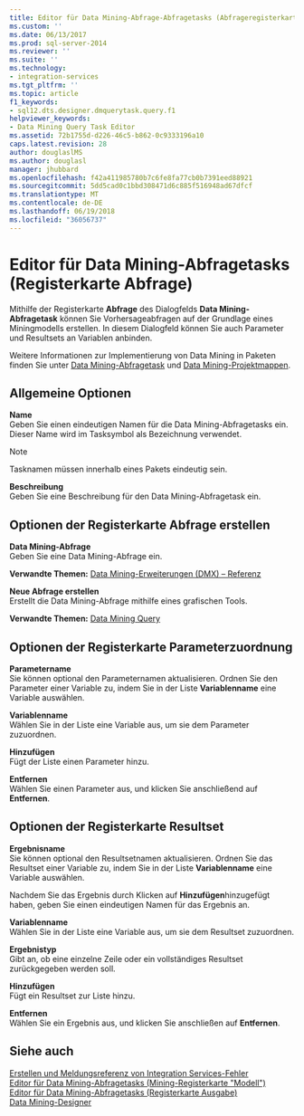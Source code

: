 ```yaml
---
title: Editor für Data Mining-Abfrage-Abfragetasks (Abfrageregisterkarte) | Microsoft Docs
ms.custom: ''
ms.date: 06/13/2017
ms.prod: sql-server-2014
ms.reviewer: ''
ms.suite: ''
ms.technology:
- integration-services
ms.tgt_pltfrm: ''
ms.topic: article
f1_keywords:
- sql12.dts.designer.dmquerytask.query.f1
helpviewer_keywords:
- Data Mining Query Task Editor
ms.assetid: 72b1755d-d226-46c5-b862-0c9333196a10
caps.latest.revision: 28
author: douglaslMS
ms.author: douglasl
manager: jhubbard
ms.openlocfilehash: f42a411985780b7c6fe8fa77cb0b7391eed88921
ms.sourcegitcommit: 5dd5cad0c1bbd308471d6c885f516948ad67dfcf
ms.translationtype: MT
ms.contentlocale: de-DE
ms.lasthandoff: 06/19/2018
ms.locfileid: "36056737"
---
```

# <a name="data-mining-query-task-editor-query-tab"></a>Editor für Data Mining-Abfragetasks (Registerkarte Abfrage)
  Mithilfe der Registerkarte **Abfrage** des Dialogfelds **Data Mining-Abfragetask** können Sie Vorhersageabfragen auf der Grundlage eines Miningmodells erstellen. In diesem Dialogfeld können Sie auch Parameter und Resultsets an Variablen anbinden.  
  
 Weitere Informationen zur Implementierung von Data Mining in Paketen finden Sie unter [Data Mining-Abfragetask](control-flow/data-mining-query-task.md) und [Data Mining-Projektmappen](../analysis-services/data-mining/data-mining-solutions.md).  
  
## <a name="general-options"></a>Allgemeine Optionen  
 **Name**  
 Geben Sie einen eindeutigen Namen für die Data Mining-Abfragetasks ein. Dieser Name wird im Tasksymbol als Bezeichnung verwendet.  
  
> [!NOTE]  
>  Tasknamen müssen innerhalb eines Pakets eindeutig sein.  
  
 **Beschreibung**  
 Geben Sie eine Beschreibung für den Data Mining-Abfragetask ein.  
  
## <a name="build-query-tab-options"></a>Optionen der Registerkarte Abfrage erstellen  
 **Data Mining-Abfrage**  
 Geben Sie eine Data Mining-Abfrage ein.  
  
 **Verwandte Themen:** [Data Mining-Erweiterungen &#40;DMX&#41; – Referenz](/sql/dmx/data-mining-extensions-dmx-reference)  
  
 **Neue Abfrage erstellen**  
 Erstellt die Data Mining-Abfrage mithilfe eines grafischen Tools.  
  
 **Verwandte Themen:** [Data Mining Query](control-flow/data-mining-query.md)  
  
## <a name="parameter-mapping-tab-options"></a>Optionen der Registerkarte Parameterzuordnung  
 **Parametername**  
 Sie können optional den Parameternamen aktualisieren. Ordnen Sie den Parameter einer Variable zu, indem Sie in der Liste **Variablenname** eine Variable auswählen.  
  
 **Variablenname**  
 Wählen Sie in der Liste eine Variable aus, um sie dem Parameter zuzuordnen.  
  
 **Hinzufügen**  
 Fügt der Liste einen Parameter hinzu.  
  
 **Entfernen**  
 Wählen Sie einen Parameter aus, und klicken Sie anschließend auf **Entfernen**.  
  
## <a name="result-set-tab-options"></a>Optionen der Registerkarte Resultset  
 **Ergebnisname**  
 Sie können optional den Resultsetnamen aktualisieren. Ordnen Sie das Resultset einer Variable zu, indem Sie in der Liste **Variablenname** eine Variable auswählen.  
  
 Nachdem Sie das Ergebnis durch Klicken auf **Hinzufügen**hinzugefügt haben, geben Sie einen eindeutigen Namen für das Ergebnis an.  
  
 **Variablenname**  
 Wählen Sie in der Liste eine Variable aus, um sie dem Resultset zuzuordnen.  
  
 **Ergebnistyp**  
 Gibt an, ob eine einzelne Zeile oder ein vollständiges Resultset zurückgegeben werden soll.  
  
 **Hinzufügen**  
 Fügt ein Resultset zur Liste hinzu.  
  
 **Entfernen**  
 Wählen Sie ein Ergebnis aus, und klicken Sie anschließen auf **Entfernen**.  
  
## <a name="see-also"></a>Siehe auch  
 [Erstellen und Meldungsreferenz von Integration Services-Fehler](../../2014/integration-services/integration-services-error-and-message-reference.md)   
 [Editor für Data Mining-Abfragetasks &#40;Mining-Registerkarte "Modell"&#41;](../../2014/integration-services/data-mining-query-task-editor-mining-model-tab.md)   
 [Editor für Data Mining-Abfragetasks &#40;Registerkarte Ausgabe&#41;](../../2014/integration-services/data-mining-query-task-editor-output-tab.md)   
 [Data Mining-Designer](../analysis-services/data-mining/data-mining-designer.md)  
  
  
